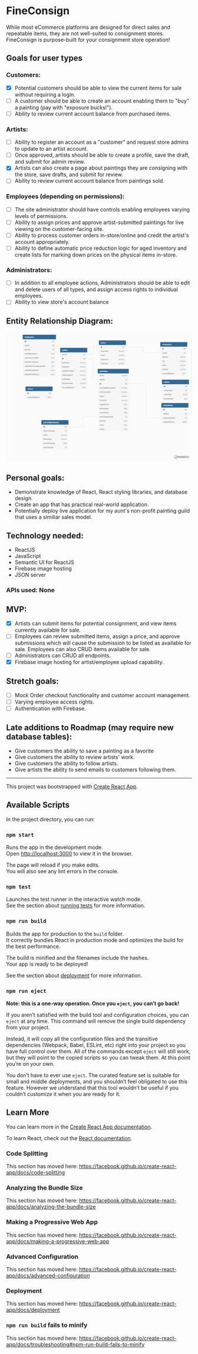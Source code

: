 
# FineConsign


While most eCommerce platforms are designed for direct sales and repeatable items, they are not well-suited to consignment stores.  FineConsign is purpose-built for your consignment store operation!

## Goals for user types

### Customers:
- [x] Potential customers should be able to view the current items for sale without requiring a login.
- [ ] A customer should be able to create an account enabling them to "buy" a painting (pay with "exposure bucks!").
- [ ]	Ability to review current account balance from purchased items.

### Artists:
- [ ]	Ability to register an account as a "customer" and request store admins to update to an artist account.
- [ ] Once approved, artists should be able to create a profile, save the draft, and submit for admin review.
- [x] Artists can also create a page about paintings they are consigning with the store, save drafts, and submit for review.
- [ ] Ability to review current account balance from paintings sold.

### Employees (depending on permissions):
- [ ] The site administrator should have controls enabling employees varying levels of permissions.
- [ ]	Ability to assign prices and approve artist-submitted paintings for live viewing on the customer-facing site.
- [ ]	Ability to process customer orders in-store/online and credit the artist's account appropriately.
- [ ]	Ability to define automatic price reduction logic for aged inventory and create lists for marking down prices on the physical items in-store.

### Administrators:

- [ ]	In addition to all employee actions, Administrators should be able to edit and delete users of all types, and assign access rights to individual employees.
- [ ]	Ability to view store's account balance

## Entity Relationship Diagram:

![entity relationship diagram](./ERD.png)

## Personal goals:
*	Demonstrate knowledge of React, React styling libraries, and database design.
*	Create an app that has practical real-world application.
*	Potentially deploy live application for my aunt's non-profit painting guild that uses a similiar sales model.

## Technology needed:
*	ReactJS
*	JavaScript
*	Semantic UI for ReactJS
*	Firebase image hosting
*	JSON server

### APIs used: None

## MVP:
- [x]	Artists can submit items for potential consignment, and view items currently available for sale.
- [ ]	Employees can review submitted items, assign a price, and approve submissions which will cause the submission to be listed as available for sale.  Employees can also CRUD items available for sale.
- [ ]	Administrators can CRUD all endpoints.
- [x]	Firebase image hosting for artist/employee upload capability.

## Stretch goals:
- [ ]	Mock Order checkout functionality and customer account management.
- [ ]	Varying employee access rights.
- [ ]	Authentication with Firebase.

## Late additions to Roadmap (may require new database tables):
* Give customers the ability to save a painting as a favorite
* Give customers the ability to review artists' work.
* Give customers the ability to follow artists.
* Give artists the ability to send emails to customers following them.



***

This project was bootstrapped with [Create React App](https://github.com/facebook/create-react-app).



## Available Scripts

In the project directory, you can run:

### `npm start`

Runs the app in the development mode.<br>
Open [http://localhost:3000](http://localhost:3000) to view it in the browser.

The page will reload if you make edits.<br>
You will also see any lint errors in the console.

### `npm test`

Launches the test runner in the interactive watch mode.<br>
See the section about [running tests](https://facebook.github.io/create-react-app/docs/running-tests) for more information.

### `npm run build`

Builds the app for production to the `build` folder.<br>
It correctly bundles React in production mode and optimizes the build for the best performance.

The build is minified and the filenames include the hashes.<br>
Your app is ready to be deployed!

See the section about [deployment](https://facebook.github.io/create-react-app/docs/deployment) for more information.

### `npm run eject`

**Note: this is a one-way operation. Once you `eject`, you can’t go back!**

If you aren’t satisfied with the build tool and configuration choices, you can `eject` at any time. This command will remove the single build dependency from your project.

Instead, it will copy all the configuration files and the transitive dependencies (Webpack, Babel, ESLint, etc) right into your project so you have full control over them. All of the commands except `eject` will still work, but they will point to the copied scripts so you can tweak them. At this point you’re on your own.

You don’t have to ever use `eject`. The curated feature set is suitable for small and middle deployments, and you shouldn’t feel obligated to use this feature. However we understand that this tool wouldn’t be useful if you couldn’t customize it when you are ready for it.

## Learn More

You can learn more in the [Create React App documentation](https://facebook.github.io/create-react-app/docs/getting-started).

To learn React, check out the [React documentation](https://reactjs.org/).

### Code Splitting

This section has moved here: https://facebook.github.io/create-react-app/docs/code-splitting

### Analyzing the Bundle Size

This section has moved here: https://facebook.github.io/create-react-app/docs/analyzing-the-bundle-size

### Making a Progressive Web App

This section has moved here: https://facebook.github.io/create-react-app/docs/making-a-progressive-web-app

### Advanced Configuration

This section has moved here: https://facebook.github.io/create-react-app/docs/advanced-configuration

### Deployment

This section has moved here: https://facebook.github.io/create-react-app/docs/deployment

### `npm run build` fails to minify

This section has moved here: https://facebook.github.io/create-react-app/docs/troubleshooting#npm-run-build-fails-to-minify
